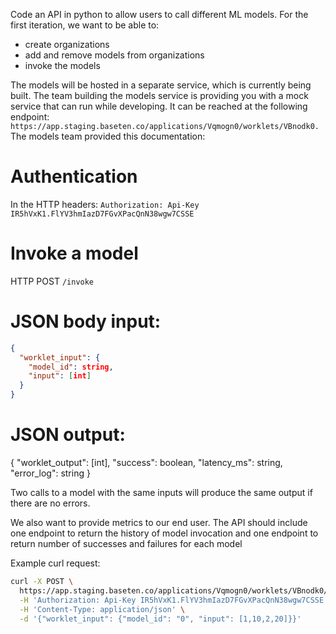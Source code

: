
Code an API in python to allow users to call different ML models. For the first iteration, we want to be able to:

* create organizations
* add and remove models from organizations
* invoke the models 

The models will be hosted in a separate service, which is currently being built. The team building the models service is providing you with a mock service that can run while developing. It can be reached at the following endpoint: `https://app.staging.baseten.co/applications/Vqmogn0/worklets/VBnodk0.` The models team provided this documentation:

# Authentication

In the HTTP headers:
`Authorization: Api-Key IR5hVxK1.FlYV3hmIazD7FGvXPacQnN38wgw7CSSE`

# Invoke a model

HTTP POST `/invoke`

# JSON body input:

```json
{
  "worklet_input": {
    "model_id": string,
    "input": [int]
  }
}
```

# JSON output:
{
  "worklet_output": [int],
  "success": boolean,
  "latency_ms": string,
  "error_log": string
}

Two calls to a model with the same inputs will produce the same output if there are no errors.

We also want to provide metrics to our end user. The API should include one endpoint to return the history of model invocation and one endpoint to return number of successes and failures for each model

Example curl request:
```sh
curl -X POST \
  https://app.staging.baseten.co/applications/Vqmogn0/worklets/VBnodk0/invoke \
  -H 'Authorization: Api-Key IR5hVxK1.FlYV3hmIazD7FGvXPacQnN38wgw7CSSE' \
  -H 'Content-Type: application/json' \
  -d '{"worklet_input": {"model_id": "0", "input": [1,10,2,20]}}'
```